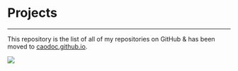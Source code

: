 # Projects

<hr>

This repository is the list of all of my repositories on GitHub & has been moved to [caodoc.github.io](https://caodoc.github.io).

![](https://img.shields.io/github/last-commit/caodoc/projects?style="flat-square"&color="94a4ff")